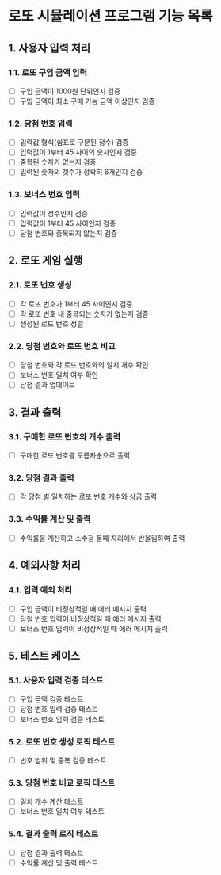# 로또 시뮬레이션 프로그램 기능 목록

## 1. 사용자 입력 처리
### 1.1. 로또 구입 금액 입력
- [ ] 구입 금액이 1000원 단위인지 검증
- [ ] 구입 금액이 최소 구매 가능 금액 이상인지 검증
### 1.2. 당첨 번호 입력
- [ ] 입력값 형식(쉼표로 구분된 정수) 검증
- [ ] 입력값이 1부터 45 사이의 숫자인지 검증
- [ ] 중복된 숫자가 없는지 검증
- [ ] 입력된 숫자의 갯수가 정확히 6개인지 검증
### 1.3. 보너스 번호 입력
- [ ] 입력값이 정수인지 검증
- [ ] 입력값이 1부터 45 사이인지 검증
- [ ] 당첨 번호와 중복되지 않는지 검증

## 2. 로또 게임 실행
### 2.1. 로또 번호 생성
- [ ] 각 로또 번호가 1부터 45 사이인지 검증
- [ ] 각 로또 번호 내 중복되는 숫자가 없는지 검증
- [ ] 생성된 로또 번호 정렬
### 2.2. 당첨 번호와 로또 번호 비교
- [ ] 당첨 번호와 각 로또 번호와의 일치 개수 확인
- [ ] 보너스 번호 일치 여부 확인
- [ ] 당첨 결과 업데이트

## 3. 결과 출력
### 3.1. 구매한 로또 번호와 개수 출력
- [ ] 구매한 로또 번호를 오름차순으로 출력
### 3.2. 당첨 결과 출력
- [ ] 각 당첨 별 일치하는 로또 번호 개수와 상금 출력
### 3.3. 수익률 계산 및 출력
- [ ] 수익률을 계산하고 소수점 둘째 자리에서 반올림하여 출력

## 4. 예외사항 처리
### 4.1. 입력 예외 처리
- [ ] 구입 금액이 비정상적일 때 에러 메시지 출력
- [ ] 당첨 번호 입력이 비정상적일 때 에러 메시지 출력
- [ ] 보너스 번호 입력이 비정상적일 때 에러 메시지 출력

## 5. 테스트 케이스
### 5.1. 사용자 입력 검증 테스트
- [ ] 구입 금액 검증 테스트
- [ ] 당첨 번호 입력 검증 테스트
- [ ] 보너스 번호 입력 검증 테스트
### 5.2. 로또 번호 생성 로직 테스트
- [ ] 번호 범위 및 중복 검증 테스트
### 5.3. 당첨 번호 비교 로직 테스트
- [ ] 일치 개수 계산 테스트
- [ ] 보너스 번호 일치 여부 테스트
### 5.4. 결과 출력 로직 테스트
- [ ] 당첨 결과 출력 테스트
- [ ] 수익률 계산 및 출력 테스트
